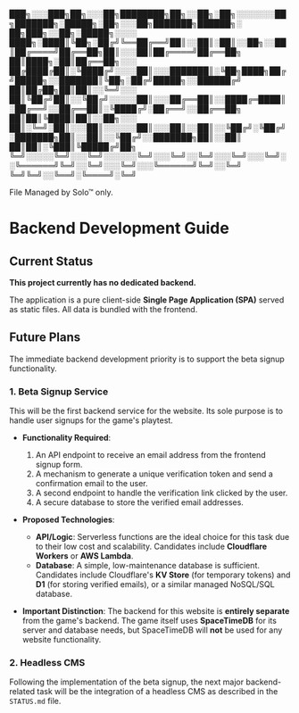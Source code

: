 ﻿





███╗░░░███╗██╗░░░██╗████████╗██╗░░██╗░██╗░░░░░░░██╗███████╗░█████╗░██╗░░░██╗███████╗██████╗░  ██╗███╗░░██╗░█████╗░░░░
████╗░████║╚██╗░██╔╝╚══██╔══╝██║░░██║░██║░░██╗░░██║██╔════╝██╔══██╗██║░░░██║██╔════╝██╔══██╗  ██║████╗░██║██╔══██╗░░░
██╔████╔██║░╚████╔╝░░░░██║░░░███████║░╚██╗████╗██╔╝█████╗░░███████║╚██╗░██╔╝█████╗░░██████╔╝  ██║██╔██╗██║██║░░╚═╝░░░
██║╚██╔╝██║░░╚██╔╝░░░░░██║░░░██╔══██║░░████╔═████║░██╔══╝░░██╔══██║░╚████╔╝░██╔══╝░░██╔══██╗  ██║██║╚████║██║░░██╗░░░
██║░╚═╝░██║░░░██║░░░░░░██║░░░██║░░██║░░╚██╔╝░╚██╔╝░███████╗██║░░██║░░╚██╔╝░░███████╗██║░░██║  ██║██║░╚███║╚█████╔╝██╗
╚═╝░░░░░╚═╝░░░╚═╝░░░░░░╚═╝░░░╚═╝░░╚═╝░░░╚═╝░░░╚═╝░░╚══════╝╚═╝░░╚═╝░░░╚═╝░░░╚══════╝╚═╝░░╚═╝  ╚═╝╚═╝░░╚══╝░╚════╝░╚═╝

File Managed by Solo™ only.




# Backend Development Guide

## Current Status

**This project currently has no dedicated backend.**

The application is a pure client-side **Single Page Application (SPA)** served as static files. All data is bundled with the frontend.

## Future Plans

The immediate backend development priority is to support the beta signup functionality.

### 1. Beta Signup Service

This will be the first backend service for the website. Its sole purpose is to handle user signups for the game's playtest.

-   **Functionality Required**:
    1.  An API endpoint to receive an email address from the frontend signup form.
    2.  A mechanism to generate a unique verification token and send a confirmation email to the user.
    3.  A second endpoint to handle the verification link clicked by the user.
    4.  A secure database to store the verified email addresses.

-   **Proposed Technologies**:
    -   **API/Logic**: Serverless functions are the ideal choice for this task due to their low cost and scalability. Candidates include **Cloudflare Workers** or **AWS Lambda**.
    -   **Database**: A simple, low-maintenance database is sufficient. Candidates include Cloudflare's **KV Store** (for temporary tokens) and **D1** (for storing verified emails), or a similar managed NoSQL/SQL database.

-   **Important Distinction**: The backend for this website is **entirely separate** from the game's backend. The game itself uses **SpaceTimeDB** for its server and database needs, but SpaceTimeDB will **not** be used for any website functionality.

### 2. Headless CMS

Following the implementation of the beta signup, the next major backend-related task will be the integration of a headless CMS as described in the `STATUS.md` file.
